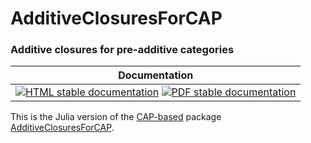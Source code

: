 <!-- BEGIN HEADER -->
# AdditiveClosuresForCAP

### Additive closures for pre-additive categories

| Documentation |
| ------------- |
| [![HTML stable documentation][html-img]][html-url] [![PDF stable documentation][pdf-img]][pdf-url] |

<!-- END HEADER -->

This is the Julia version of the [CAP-based][CAP_based] package [AdditiveClosuresForCAP][AdditiveClosuresForCAP].

[CAP_based]: https://homalg-project.github.io/docs/CAP_project-based/
[AdditiveClosuresForCAP]: https://homalg-project.github.io/pkg/AdditiveClosuresForCAP

<!-- BEGIN FOOTER -->
[html-img]: https://img.shields.io/badge/🔗%20HTML-stable-blue.svg
[html-url]: https://homalg-project.github.io/CAP_project/AdditiveClosuresForCAP/doc/chap0_mj.html

[pdf-img]: https://img.shields.io/badge/🔗%20PDF-stable-blue.svg
[pdf-url]: https://homalg-project.github.io/CAP_project/AdditiveClosuresForCAP/download_pdf.html
<!-- END FOOTER -->
